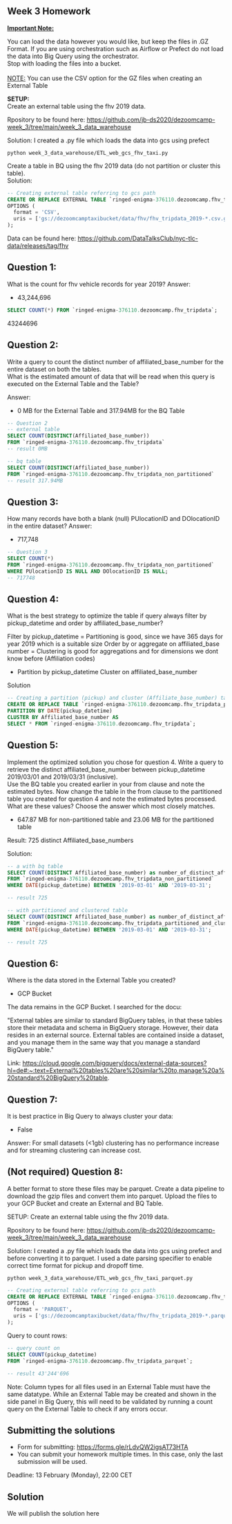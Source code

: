 ## Week 3 Homework
<b><u>Important Note:</b></u> <p>You can load the data however you would like, but keep the files in .GZ Format. 
If you are using orchestration such as Airflow or Prefect do not load the data into Big Query using the orchestrator.</br> 
Stop with loading the files into a bucket. </br></br>
<u>NOTE:</u> You can use the CSV option for the GZ files when creating an External Table</br>

<b>SETUP:</b></br>
Create an external table using the fhv 2019 data. </br>

Rpository to be found here: https://github.com/jb-ds2020/dezoomcamp-week_3/tree/main/week_3_data_warehouse

Solution:
I created a .py file which loads the data into gcs using prefect

`python week_3_data_warehouse/ETL_web_gcs_fhv_taxi.py`

Create a table in BQ using the fhv 2019 data (do not partition or cluster this table). </br>
Solution:

```sql
-- Creating external table referring to gcs path
CREATE OR REPLACE EXTERNAL TABLE `ringed-enigma-376110.dezoomcamp.fhv_tripdata`
OPTIONS (
  format = 'CSV',
  uris = ['gs://dezoomcamptaxibucket/data/fhv/fhv_tripdata_2019-*.csv.gz']
);

```

Data can be found here: https://github.com/DataTalksClub/nyc-tlc-data/releases/tag/fhv </p>

## Question 1:
What is the count for fhv vehicle records for year 2019?
Answer:
- 43,244,696

```sql
SELECT COUNT(*) FROM `ringed-enigma-376110.dezoomcamp.fhv_tripdata`;
```

43244696

## Question 2:
Write a query to count the distinct number of affiliated_base_number for the entire dataset on both the tables.</br> 
What is the estimated amount of data that will be read when this query is executed on the External Table and the Table?

Answer:
- 0 MB for the External Table and 317.94MB for the BQ Table 

```sql
-- Question 2
-- external table
SELECT COUNT(DISTINCT(Affiliated_base_number))
FROM `ringed-enigma-376110.dezoomcamp.fhv_tripdata`
-- result 0MB

-- bq table
SELECT COUNT(DISTINCT(Affiliated_base_number))
FROM `ringed-enigma-376110.dezoomcamp.fhv_tripdata_non_partitioned`
-- result 317.94MB
```

## Question 3:
How many records have both a blank (null) PUlocationID and DOlocationID in the entire dataset?
Answer:
- 717,748

```sql
-- Question 3
SELECT COUNT(*)
FROM `ringed-enigma-376110.dezoomcamp.fhv_tripdata_non_partitioned`
WHERE PUlocationID IS NULL AND DOlocationID IS NULL;
-- 717748
```

## Question 4:
What is the best strategy to optimize the table if query always filter by pickup_datetime and order by affiliated_base_number?

Filter by pickup_datetime = Partitioning is good, since we have 365 days for year 2019 which is a suitable size
Order by or aggregate on affiliated_base number = Clustering is good for aggregations and for dimensions we dont know before (Affiliation codes)

- Partition by pickup_datetime Cluster on affiliated_base_number

Solution
```sql
-- Creating a partition (pickup) and cluster (Affiliate_base_number) table
CREATE OR REPLACE TABLE `ringed-enigma-376110.dezoomcamp.fhv_tripdata_partitioned_and_clustered`
PARTITION BY DATE(pickup_datetime)
CLUSTER BY Affiliated_base_number AS
SELECT * FROM `ringed-enigma-376110.dezoomcamp.fhv_tripdata`;
```

## Question 5:
Implement the optimized solution you chose for question 4. Write a query to retrieve the distinct affiliated_base_number between pickup_datetime 2019/03/01 and 2019/03/31 (inclusive).</br> 
Use the BQ table you created earlier in your from clause and note the estimated bytes. Now change the table in the from clause to the partitioned table you created for question 4 and note the estimated bytes processed. What are these values? Choose the answer which most closely matches.

- 647.87 MB for non-partitioned table and 23.06 MB for the partitioned table

Result: 725 distinct Affiliated_base_numbers

Solution:
```sql
-- a with bq table
SELECT COUNT(DISTINCT Affiliated_base_number) as number_of_distinct_affiliates
FROM `ringed-enigma-376110.dezoomcamp.fhv_tripdata_non_partitioned`
WHERE DATE(pickup_datetime) BETWEEN '2019-03-01' AND '2019-03-31';

-- result 725

-- with partitioned and clustered table
SELECT COUNT(DISTINCT Affiliated_base_number) as number_of_distinct_affiliates
FROM `ringed-enigma-376110.dezoomcamp.fhv_tripdata_partitioned_and_clustered`
WHERE DATE(pickup_datetime) BETWEEN '2019-03-01' AND '2019-03-31';

-- result 725
```

## Question 6: 
Where is the data stored in the External Table you created?

- GCP Bucket

The data remains in the GCP Bucket. I searched for the docu:

"External tables are similar to standard BigQuery tables, in that these tables store their metadata and schema in BigQuery storage. However, their data resides in an external source. External tables are contained inside a dataset, and you manage them in the same way that you manage a standard BigQuery table."

Link: https://cloud.google.com/bigquery/docs/external-data-sources?hl=de#:~:text=External%20tables%20are%20similar%20to,manage%20a%20standard%20BigQuery%20table.


## Question 7:
It is best practice in Big Query to always cluster your data:

- False

Answer: For small datasets (<1gb) clustering has no performance increase and for streaming clustering can increase cost.


## (Not required) Question 8:
A better format to store these files may be parquet. Create a data pipeline to download the gzip files and convert them into parquet. Upload the files to your GCP Bucket and create an External and BQ Table. 

SETUP:
Create an external table using the fhv 2019 data.

Rpository to be found here: https://github.com/jb-ds2020/dezoomcamp-week_3/tree/main/week_3_data_warehouse

Solution: I created a .py file which loads the data into gcs using prefect and before converting it to parquet. I used a date parsing specifier to enable correct time format for pickup and dropoff time.

`python week_3_data_warehouse/ETL_web_gcs_fhv_taxi_parquet.py`

```sql
-- Creating external table referring to gcs path
CREATE OR REPLACE EXTERNAL TABLE `ringed-enigma-376110.dezoomcamp.fhv_tripdata_parquet`
OPTIONS (
  format = 'PARQUET',
  uris = ['gs://dezoomcamptaxibucket/data/fhv/fhv_tripdata_2019-*.parquet']
);
```

Query to count rows:
```sql
-- query count on 
SELECT COUNT(pickup_datetime)
FROM `ringed-enigma-376110.dezoomcamp.fhv_tripdata_parquet`;

-- result 43'244'696
```

Note: Column types for all files used in an External Table must have the same datatype. While an External Table may be created and shown in the side panel in Big Query, this will need to be validated by running a count query on the External Table to check if any errors occur. 
 
## Submitting the solutions

* Form for submitting: https://forms.gle/rLdvQW2igsAT73HTA
* You can submit your homework multiple times. In this case, only the last submission will be used. 

Deadline: 13 February (Monday), 22:00 CET


## Solution

We will publish the solution here
